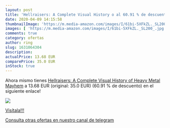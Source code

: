 ```yaml
---
layout: post
title: 'Hellraisers: A Complete Visual History o al 60.91 % de descuento'
date: 2020-04-09 14:15:58
thumbnailImage: 'https://m.media-amazon.com/images/I/61bi-5XFkZL._SL200_.jpg'
images: [ 'https://m.media-amazon.com/images/I/61bi-5XFkZL._SL200_.jpg' ]
comments: true
category: ofertas
author: ring
slug: 1631064304
description:
actualPrice: 13.68 EUR
comparePrice: 35.0 EUR
inStock: true
---
```


Ahora mismo tienes [Hellraisers: A Complete Visual History of Heavy Metal Mayhem](https://www.amazon.es/dp/1631064304/?tag=redken-21) a 13.68 EUR (original: 35.0 EUR) (60.91 %  de descuento) en el siguiente enlace!

[![](https://m.media-amazon.com/images/I/61bi-5XFkZL._SL200_.jpg)](https://www.amazon.es/dp/1631064304/?tag=redken-21)

[Visítala!!!](https://www.amazon.es/dp/1631064304/?tag=redken-21)

[Consulta otras ofertas en nuestro canal de telegram](https://t.me/s/ofertas25)
